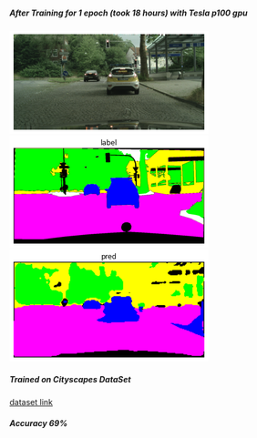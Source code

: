 <h5> After Training for 1 epoch (took 18 hours) with Tesla p100 gpu </h5>
<img src="https://github.com/Akhil-Tony/Image_Segmentation-Fast_SCNN-Research-Paper-Custom-Build/blob/master/image1.png" >
<img src="https://github.com/Akhil-Tony/Image_Segmentation-Fast_SCNN-Research-Paper-Custom-Build/blob/master/label1.png" >
<img src="https://github.com/Akhil-Tony/Image_Segmentation-Fast_SCNN-Research-Paper-Custom-Build/blob/master/pred1.png" >

<h5> Trained on Cityscapes DataSet</h5>

<a href src="https://www.cityscapes-dataset.com/">dataset link</a>
<h5>Accuracy 69% </h5>
